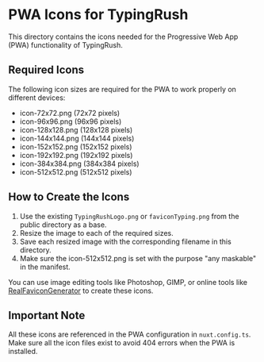 # PWA Icons for TypingRush

This directory contains the icons needed for the Progressive Web App (PWA) functionality of TypingRush.

## Required Icons

The following icon sizes are required for the PWA to work properly on different devices:

- icon-72x72.png (72x72 pixels)
- icon-96x96.png (96x96 pixels)
- icon-128x128.png (128x128 pixels)
- icon-144x144.png (144x144 pixels)
- icon-152x152.png (152x152 pixels)
- icon-192x192.png (192x192 pixels)
- icon-384x384.png (384x384 pixels)
- icon-512x512.png (512x512 pixels)

## How to Create the Icons

1. Use the existing `TypingRushLogo.png` or `faviconTyping.png` from the public directory as a base.
2. Resize the image to each of the required sizes.
3. Save each resized image with the corresponding filename in this directory.
4. Make sure the icon-512x512.png is set with the purpose "any maskable" in the manifest.

You can use image editing tools like Photoshop, GIMP, or online tools like [RealFaviconGenerator](https://realfavicongenerator.net/) to create these icons.

## Important Note

All these icons are referenced in the PWA configuration in `nuxt.config.ts`. Make sure all the icon files exist to avoid 404 errors when the PWA is installed.